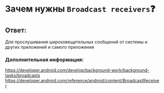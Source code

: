 # Зачем нужны `Broadcast receivers`❓

## Ответ:

Для прослушивания широковещательных сообщений от системы и других приложений и самого приложения

### Дополнительная информация:

https://developer.android.com/develop/background-work/background-tasks/broadcasts
https://developer.android.com/reference/android/content/BroadcastReceiver